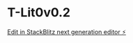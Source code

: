 # T-Lit0v0.2

[Edit in StackBlitz next generation editor ⚡️](https://stackblitz.com/~/github.com/NChapaM/T-Lit0v0.2)